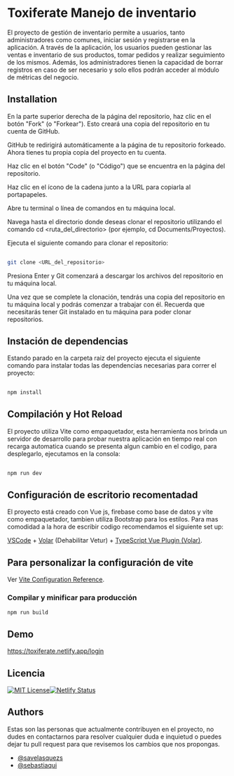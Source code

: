 
# Toxiferate Manejo de inventario

El proyecto de gestión de inventario permite a usuarios, tanto administradores como comunes, iniciar sesión y registrarse en la aplicación. A través de la aplicación, los usuarios pueden gestionar las ventas e inventario de sus productos, tomar pedidos y realizar seguimiento de los mismos. Además, los administradores tienen la capacidad de borrar registros en caso de ser necesario y solo ellos podrán acceder al módulo de métricas del negocio.



## Installation

En la parte superior derecha de la página del repositorio, haz clic en el botón "Fork" (o "Forkear"). Esto creará una copia del repositorio en tu cuenta de GitHub.

GitHub te redirigirá automáticamente a la página de tu repositorio forkeado. Ahora tienes tu propia copia del proyecto en tu cuenta.

Haz clic en el botón "Code" (o "Código") que se encuentra en la página del repositorio.

Haz clic en el ícono de la cadena junto a la URL para copiarla al portapapeles.

Abre tu terminal o línea de comandos en tu máquina local.

Navega hasta el directorio donde deseas clonar el repositorio utilizando el comando cd <ruta_del_directorio> (por ejemplo, cd Documents/Proyectos).

Ejecuta el siguiente comando para clonar el repositorio:


```bash
 
git clone <URL_del_repositorio>

```
Presiona Enter y Git comenzará a descargar los archivos del repositorio en tu máquina local.

Una vez que se complete la clonación, tendrás una copia del repositorio en tu máquina local y podrás comenzar a trabajar con él. Recuerda que necesitarás tener Git instalado en tu máquina para poder clonar repositorios.

## Instación de dependencias
Estando parado en la carpeta raiz del proyecto ejecuta el siguiente comando para instalar todas las dependencias necesarias para correr el proyecto:


```bash
 
npm install

```

## Compilación y Hot Reload 
El proyecto utiliza Vite como empaquetador, esta herramienta nos brinda un  servidor de desarrollo para probar nuestra aplicación en tiempo real con recarga automatica cuando se presenta algun cambio en el codigo, para desplegarlo, ejecutamos en la consola: 

```bash
 
npm run dev

```



    

## Configuración de escritorio recomentadad

El proyecto está creado con Vue js, firebase como base de datos y vite como empaquetador, tambien utiliza Bootstrap para los estilos.
Para mas comodidad a la hora de escribir codigo recomendamos el siguiente set up:

[VSCode](https://code.visualstudio.com/) + [Volar](https://marketplace.visualstudio.com/items?itemName=Vue.volar) (Dehabilitar Vetur) + [TypeScript Vue Plugin (Volar)](https://marketplace.visualstudio.com/items?itemName=Vue.vscode-typescript-vue-plugin).

## Para personalizar la configuración de vite

Ver [Vite Configuration Reference](https://vitejs.dev/config/).


### Compilar y minificar para producción

```sh
npm run build
```
## Demo

https://toxiferate.netlify.app/login


## Licencia

[![MIT License](https://img.shields.io/badge/License-MIT-green.svg)](https://choosealicense.com/licenses/mit/)[![Netlify Status](https://api.netlify.com/api/v1/badges/fdd18621-781b-4212-874d-5a6d36ec387d/deploy-status)](https://app.netlify.com/sites/toxiferate/deploys)




## Authors

Estas son las personas que actualmente contribuyen en el proyecto, no dudes en contactarnos para resolver cualquier duda e inquietud o puedes dejar tu pull request para que revisemos los cambios que nos propongas.

- [@savelasquezs](https://github.com/savelasquezs)
- [@sebastiaqui](https://github.com/sebastiaqui)

